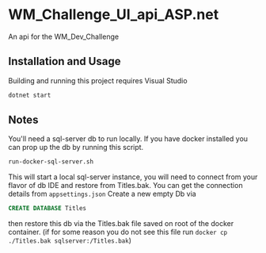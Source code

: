 ﻿# WM_Challenge_UI_api_ASP.net

An api for the WM_Dev_Challenge

## Installation and Usage
Building and running this project requires Visual Studio
```bash
dotnet start
```
## Notes
You'll need a sql-server db to run locally. If you have docker installed you can prop up the db by running this script. 
```bash
run-docker-sql-server.sh
```
This will start a local sql-server instance, you will need to connect from your flavor of db IDE and restore from Titles.bak. You can get the connection details from `appsettings.json`
Create a new empty Db via
```sql
CREATE DATABASE Titles
```
then restore this db via the Titles.bak file saved on root of the docker container.
(if for some reason you do not see this file run `docker cp ./Titles.bak sqlserver:/Titles.bak`)